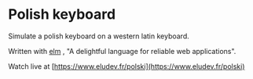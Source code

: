 # Polish keyboard

Simulate a polish keyboard on a western latin keyboard.

Written with [elm](https://elm-lang.org/) , "A delightful language for reliable web applications".

Watch live at [https://www.eludev.fr/polski](https://www.eludev.fr/polski)
